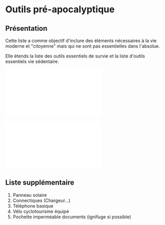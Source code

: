# Outils pré-apocalyptique

## Présentation

Cette liste a comme objectif d'inclure des éléments nécessaires à la vie moderne et "citoyenne" mais qui ne sont pas essentielles dans l'absolue.

Elle étends la liste des outils essentiels de survie et la liste d'outils essentiels vie sédentaire.

![outils essentiels](./liste-outils-essentiel-survie.md)

![outils essentiels](liste-outils-essentiel-vie-sedentaire.md)
## Liste supplémentaire

1. Panneau solaire
2. Connectiques (Chargeur...)
3. Téléphone basique
4. Vélo cyclotourisme équipé
5. Pochette imperméable documents (ignifuge si possible)